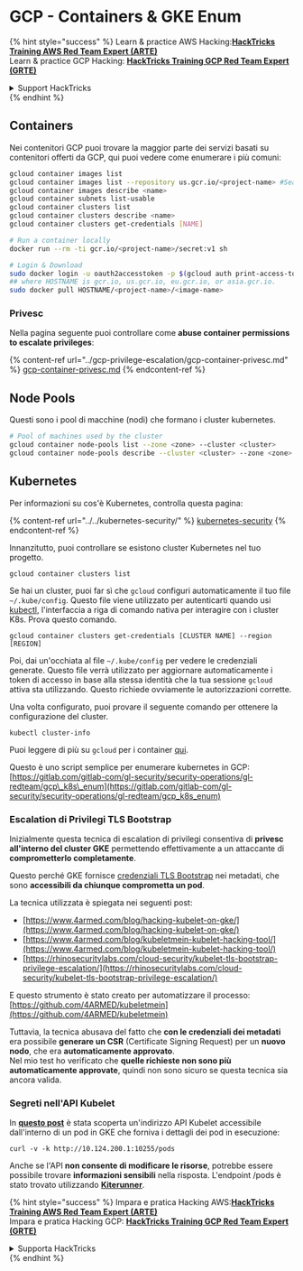 # GCP - Containers & GKE Enum

{% hint style="success" %}
Learn & practice AWS Hacking:<img src="../../../.gitbook/assets/image (1) (1) (1) (1).png" alt="" data-size="line">[**HackTricks Training AWS Red Team Expert (ARTE)**](https://training.hacktricks.xyz/courses/arte)<img src="../../../.gitbook/assets/image (1) (1) (1) (1).png" alt="" data-size="line">\
Learn & practice GCP Hacking: <img src="../../../.gitbook/assets/image (2) (1).png" alt="" data-size="line">[**HackTricks Training GCP Red Team Expert (GRTE)**<img src="../../../.gitbook/assets/image (2) (1).png" alt="" data-size="line">](https://training.hacktricks.xyz/courses/grte)

<details>

<summary>Support HackTricks</summary>

* Check the [**subscription plans**](https://github.com/sponsors/carlospolop)!
* **Join the** 💬 [**Discord group**](https://discord.gg/hRep4RUj7f) or the [**telegram group**](https://t.me/peass) or **follow** us on **Twitter** 🐦 [**@hacktricks\_live**](https://twitter.com/hacktricks_live)**.**
* **Share hacking tricks by submitting PRs to the** [**HackTricks**](https://github.com/carlospolop/hacktricks) and [**HackTricks Cloud**](https://github.com/carlospolop/hacktricks-cloud) github repos.

</details>
{% endhint %}

## Containers

Nei contenitori GCP puoi trovare la maggior parte dei servizi basati su contenitori offerti da GCP, qui puoi vedere come enumerare i più comuni:
```bash
gcloud container images list
gcloud container images list --repository us.gcr.io/<project-name> #Search in other subdomains repositories
gcloud container images describe <name>
gcloud container subnets list-usable
gcloud container clusters list
gcloud container clusters describe <name>
gcloud container clusters get-credentials [NAME]

# Run a container locally
docker run --rm -ti gcr.io/<project-name>/secret:v1 sh

# Login & Download
sudo docker login -u oauth2accesstoken -p $(gcloud auth print-access-token) https://HOSTNAME
## where HOSTNAME is gcr.io, us.gcr.io, eu.gcr.io, or asia.gcr.io.
sudo docker pull HOSTNAME/<project-name>/<image-name>
```
### Privesc

Nella pagina seguente puoi controllare come **abuse container permissions to escalate privileges**:

{% content-ref url="../gcp-privilege-escalation/gcp-container-privesc.md" %}
[gcp-container-privesc.md](../gcp-privilege-escalation/gcp-container-privesc.md)
{% endcontent-ref %}

## Node Pools

Questi sono i pool di macchine (nodi) che formano i cluster kubernetes.
```bash
# Pool of machines used by the cluster
gcloud container node-pools list --zone <zone> --cluster <cluster>
gcloud container node-pools describe --cluster <cluster> --zone <zone> <node-pool>
```
## Kubernetes

Per informazioni su cos'è Kubernetes, controlla questa pagina:

{% content-ref url="../../kubernetes-security/" %}
[kubernetes-security](../../kubernetes-security/)
{% endcontent-ref %}

Innanzitutto, puoi controllare se esistono cluster Kubernetes nel tuo progetto.
```
gcloud container clusters list
```
Se hai un cluster, puoi far sì che `gcloud` configuri automaticamente il tuo file `~/.kube/config`. Questo file viene utilizzato per autenticarti quando usi [kubectl](https://kubernetes.io/docs/reference/kubectl/overview/), l'interfaccia a riga di comando nativa per interagire con i cluster K8s. Prova questo comando.
```
gcloud container clusters get-credentials [CLUSTER NAME] --region [REGION]
```
Poi, dai un'occhiata al file `~/.kube/config` per vedere le credenziali generate. Questo file verrà utilizzato per aggiornare automaticamente i token di accesso in base alla stessa identità che la tua sessione `gcloud` attiva sta utilizzando. Questo richiede ovviamente le autorizzazioni corrette.

Una volta configurato, puoi provare il seguente comando per ottenere la configurazione del cluster.
```
kubectl cluster-info
```
Puoi leggere di più su `gcloud` per i container [qui](https://cloud.google.com/sdk/gcloud/reference/container/).

Questo è uno script semplice per enumerare kubernetes in GCP: [https://gitlab.com/gitlab-com/gl-security/security-operations/gl-redteam/gcp\_k8s\_enum](https://gitlab.com/gitlab-com/gl-security/security-operations/gl-redteam/gcp_k8s_enum)

### Escalation di Privilegi TLS Bootstrap

Inizialmente questa tecnica di escalation di privilegi consentiva di **privesc all'interno del cluster GKE** permettendo effettivamente a un attaccante di **comprometterlo completamente**.

Questo perché GKE fornisce [credenziali TLS Bootstrap](https://kubernetes.io/docs/reference/command-line-tools-reference/kubelet-tls-bootstrapping/) nei metadati, che sono **accessibili da chiunque comprometta un pod**.

La tecnica utilizzata è spiegata nei seguenti post:

* [https://www.4armed.com/blog/hacking-kubelet-on-gke/](https://www.4armed.com/blog/hacking-kubelet-on-gke/)
* [https://www.4armed.com/blog/kubeletmein-kubelet-hacking-tool/](https://www.4armed.com/blog/kubeletmein-kubelet-hacking-tool/)
* [https://rhinosecuritylabs.com/cloud-security/kubelet-tls-bootstrap-privilege-escalation/](https://rhinosecuritylabs.com/cloud-security/kubelet-tls-bootstrap-privilege-escalation/)

E questo strumento è stato creato per automatizzare il processo: [https://github.com/4ARMED/kubeletmein](https://github.com/4ARMED/kubeletmein)

Tuttavia, la tecnica abusava del fatto che **con le credenziali dei metadati** era possibile **generare un CSR** (Certificate Signing Request) per un **nuovo nodo**, che era **automaticamente approvato**.\
Nel mio test ho verificato che **quelle richieste non sono più automaticamente approvate**, quindi non sono sicuro se questa tecnica sia ancora valida.

### Segreti nell'API Kubelet <a href="#the-kubelet-api-git-secrets-redux" id="the-kubelet-api-git-secrets-redux"></a>

In [**questo post**](https://blog.assetnote.io/2022/05/06/cloudflare-pages-pt3/) è stata scoperta un'indirizzo API Kubelet accessibile dall'interno di un pod in GKE che forniva i dettagli dei pod in esecuzione:
```
curl -v -k http://10.124.200.1:10255/pods
```
Anche se l'API **non consente di modificare le risorse**, potrebbe essere possibile trovare **informazioni sensibili** nella risposta. L'endpoint /pods è stato trovato utilizzando [**Kiterunner**](https://github.com/assetnote/kiterunner).

{% hint style="success" %}
Impara e pratica Hacking AWS:<img src="../../../.gitbook/assets/image (1) (1) (1) (1).png" alt="" data-size="line">[**HackTricks Training AWS Red Team Expert (ARTE)**](https://training.hacktricks.xyz/courses/arte)<img src="../../../.gitbook/assets/image (1) (1) (1) (1).png" alt="" data-size="line">\
Impara e pratica Hacking GCP: <img src="../../../.gitbook/assets/image (2) (1).png" alt="" data-size="line">[**HackTricks Training GCP Red Team Expert (GRTE)**<img src="../../../.gitbook/assets/image (2) (1).png" alt="" data-size="line">](https://training.hacktricks.xyz/courses/grte)

<details>

<summary>Supporta HackTricks</summary>

* Controlla i [**piani di abbonamento**](https://github.com/sponsors/carlospolop)!
* **Unisciti al** 💬 [**gruppo Discord**](https://discord.gg/hRep4RUj7f) o al [**gruppo telegram**](https://t.me/peass) o **seguici** su **Twitter** 🐦 [**@hacktricks\_live**](https://twitter.com/hacktricks_live)**.**
* **Condividi trucchi di hacking inviando PR ai** [**HackTricks**](https://github.com/carlospolop/hacktricks) e [**HackTricks Cloud**](https://github.com/carlospolop/hacktricks-cloud) repos di github.

</details>
{% endhint %}
